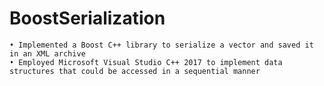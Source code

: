 # BoostSerialization
    • Implemented a Boost C++ library to serialize a vector and saved it in an XML archive
    • Employed Microsoft Visual Studio C++ 2017 to implement data structures that could be accessed in a sequential manner
